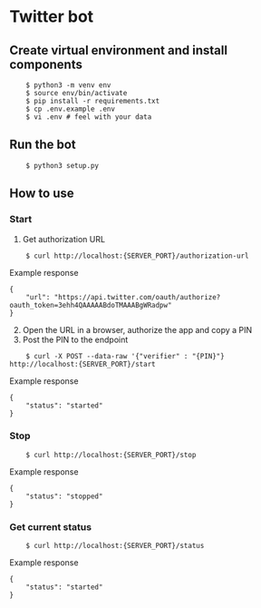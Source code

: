 # Twitter bot

## Create virtual environment and install components
```
    $ python3 -m venv env
    $ source env/bin/activate
    $ pip install -r requirements.txt
    $ cp .env.example .env
    $ vi .env # feel with your data
````

## Run the bot
```
    $ python3 setup.py
````

## How to use
### Start

1. Get authorization URL
```
    $ curl http://localhost:{SERVER_PORT}/authorization-url
````
Example response
```
{
    "url": "https://api.twitter.com/oauth/authorize?oauth_token=3ehh4QAAAAABdoTMAAABgWRadpw"
}
```
2. Open the URL in a browser, authorize the app and copy a PIN
3. Post the PIN to the endpoint
```
    $ curl -X POST --data-raw '{"verifier" : "{PIN}"} http://localhost:{SERVER_PORT}/start
````
Example response
```
{
    "status": "started"
}
```
### Stop
```
    $ curl http://localhost:{SERVER_PORT}/stop
````
Example response
```
{
    "status": "stopped"
}
```
### Get current status
```
    $ curl http://localhost:{SERVER_PORT}/status
````
Example response
```
{
    "status": "started"
}
```